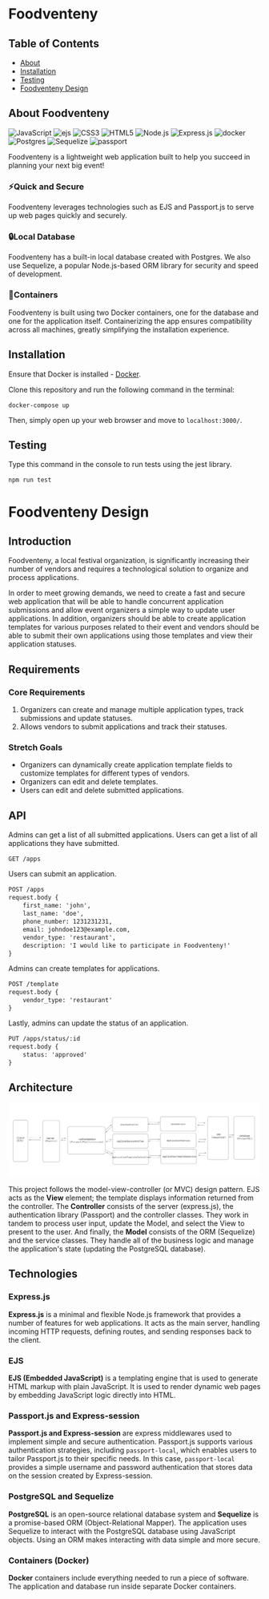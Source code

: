 # Foodventeny

## Table of Contents
- [About](#about-foodventeny)
- [Installation](#installation)
- [Testing](#testing)
- [Foodventeny Design](#foodventeny-design)
  
## About Foodventeny
![JavaScript](https://img.shields.io/badge/javascript-%23323330.svg?style=for-the-badge&logo=javascript&logoColor=%23F7DF1E) ![ejs](https://img.shields.io/badge/-ejs-b4ca65?style=for-the-badge) ![CSS3](https://img.shields.io/badge/css3-%231572B6.svg?style=for-the-badge&logo=css3&logoColor=white) ![HTML5](https://img.shields.io/badge/html5-%23E34F26.svg?style=for-the-badge&logo=html5&logoColor=white) ![Node.js](https://img.shields.io/badge/node.js-6DA55F?style=for-the-badge&logo=node.js&logoColor=white) ![Express.js](https://img.shields.io/badge/express.js-%23404d59.svg?style=for-the-badge&logo=express&logoColor=%2361DAFB) ![docker](https://img.shields.io/badge/docker-%230db7ed.svg?style=for-the-badge&logo=docker&logoColor=white) ![Postgres](https://img.shields.io/badge/postgres-%23316192.svg?style=for-the-badge&logo=postgresql&logoColor=white) ![Sequelize](https://img.shields.io/badge/-Sequelize-52B0E7?style=for-the-badge&logo=sequelize&labelColor=52B0E7&logoColor=FFF) ![passport](https://img.shields.io/badge/-passport.js-success?style=for-the-badge&logo=data%3Aimage%2Fpng%3Bbase64%2CiVBORw0KGgoAAAANSUhEUgAAABQAAAAUCAMAAAC6V%200%2FAAABp1BMVEUAAAACAgADBAABAwIAAgEBAgEDAwAfJAA8TAMUQyEHIhMlLACcuwLU%20gDQ%2FwpC6XUy3nsop1oJJhU0PgDV%2FgLf%2FwPZ%2FwDT%2FwtD7HYz4Hw5638133kNOB4BAQANDwDE6gLa%2FwLW%2FwLN9AGJqgYqmE0y13Y24no25Xwy0XEEEAkAAQFnegTk%2FwbW%2Fwa43AIaHwAHHQ8uwmo14Hw47oQZbT0BBAKfwADa%2FwA%20SgAGBwACBgMQQyM763Y76nUrq1W7zlvv%2F3Td82oaHQ0EGRQeyKYg1rMZq47Rzt3%2F%2F%2F%2F18%2F8dHR8CAgIABgcALj0Auv4Au%2F8Air4AAQLOz8zz8%208dHRwCAQEACAsBlMACu%2FACxPwBYn0AAwTPz8%2Fz8%2FMdHh4CBwkAYX4BptgBu%2FQBufABs%20kAFBohISIFExcBtesBvPUBwPkAPE4AAwMNDg8AAAIAsugBwfsBmccALz4AAgPQ0ND4%20Pifn5%20SkZCJj5AKT2QALDkBAADOzs75%20PgSBgIBAQHe3t739%2FcSFRYBAgJKSkpeXl5ZWVlaWlpcXFxUVFQGBgYDAwMEBARuLVNYAAAA2ElEQVQY033QPQ5BQRSG4W%20Ya66ZqDQaCqUdsAC9Rm0BOsIGRCNUVBahsQyJv4SGCo1CVAohnDkz%2FhpvcZLzZDI3cwV8grrhJyHslIHfeMauUHTyguj9jbGrEa4Tq2BLild7q4TpXUZ8WudWiAAHJGzbjbHBwOID5qj1PF%20YaQpTj%2FEcLZMzQgo3RrilmAWfLHk0tEKPy4zao2asuA9dPNob7B1KqWF19EEFkjAc1PrwmEIq3rQX9mpdvDAEFvMgaEtnDiWWNCRk9%20vXtdyzG%2FgXn%20zwrL%2FxCRqzKl7S9qnvAAAAAElFTkSuQmCC)

Foodventeny is a lightweight web application built to help you succeed in planning your next big event!

### :zap:Quick and Secure

Foodventeny leverages technologies such as EJS and Passport.js to serve up web pages quickly and securely. 

### :lock:Local Database

Foodventeny has a built-in local database created with Postgres. We also use Sequelize, a popular Node.js-based ORM library for security and speed of development.

### :ship:Containers

Foodventeny is built using two Docker containers, one for the database and one for the application itself. Containerizing the app ensures compatibility across all machines, greatly simplifying the installation experience.

## Installation
Ensure that Docker is installed - [Docker](https://docs.docker.com/engine/install/). 

Clone this repository and run the following command in the terminal:
```
docker-compose up
```
Then, simply open up your web browser and move to `localhost:3000/`.

## Testing
Type this command in the console to run tests using the jest library.

```
npm run test
```

# Foodventeny Design

## Introduction
Foodventeny, a local festival organization, is significantly increasing their number of vendors and requires a technological solution to organize and process applications.

In order to meet growing demands, we need to create a fast and secure web application that will be able to handle concurrent application submissions and allow event organizers a simple way to update user applications. In addition, organizers should be able to create application templates for various purposes related to their event and vendors should be able to submit their own applications using those templates and view their application statuses.

## Requirements

### Core Requirements
1. Organizers can create and manage multiple application types, track submissions and update statuses.
2. Allows vendors to submit applications and track their statuses.

### Stretch Goals
- Organizers can dynamically create application template fields to customize templates for different types of vendors.
- Organizers can edit and delete templates.
- Users can edit and delete submitted applications.

## API
Admins can get a list of all submitted applications. Users can get a list of all applications they have submitted.
```
GET /apps
```

Users can submit an application.

```
POST /apps
request.body {
	first_name: 'john',
	last_name: 'doe',
	phone_number: 1231231231,
	email: johndoe123@example.com,
	vendor_type: 'restaurant',
	description: 'I would like to participate in Foodventeny!'
}
```
Admins can create templates for applications. 
```
POST /template
request.body {
	vendor_type: 'restaurant'
}
```
Lastly, admins can update the status of an application.
```
PUT /apps/status/:id
request.body {
	status: 'approved'
}
```

## Architecture
![MVC](foodventeny-mvc.png?raw=true  "Foodventeny MVC")

This project follows the model-view-controller (or MVC) design pattern. EJS acts as the **View** element; the template displays information returned from the controller. The **Controller** consists of the server (express.js), the authentication library (Passport) and the controller classes. They work in tandem to process user input, update the Model, and select the View to present to the user. And finally, the **Model** consists of the ORM (Sequelize) and the service classes. They handle all of the business logic and manage the application's state (updating the PostgreSQL database).

## Technologies

### Express.js

**Express.js** is a minimal and flexible Node.js framework that provides a number of features for web applications. It acts as the main server, handling incoming HTTP requests, defining routes, and sending responses back to the client.

### EJS

**EJS (Embedded JavaScript)** is a templating engine that is used to generate HTML markup with plain JavaScript. It is used to render dynamic web pages by embedding JavaScript logic directly into HTML. 

### Passport.js and Express-session

**Passport.js and Express-session** are express middlewares used to implement simple and secure authentication. Passport.js supports various authentication strategies, including `passport-local`, which enables users to tailor Passport.js to their specific needs. In this case, `passport-local` provides a simple username and password authentication that stores data on the session created by Express-session.

### PostgreSQL and Sequelize

**PostgreSQL** is an open-source relational database system and **Sequelize** is a promise-based ORM (Object-Relational Mapper). The application uses Sequelize to interact with the PostgreSQL database using JavaScript objects. Using an ORM makes interacting with data simple and more secure.

### Containers (Docker)

**Docker** containers include everything needed to run a piece of software. The application and database run inside separate Docker containers.
